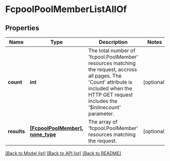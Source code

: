 # FcpoolPoolMemberListAllOf

## Properties
Name | Type | Description | Notes
------------ | ------------- | ------------- | -------------
**count** | **int** | The total number of &#39;fcpool.PoolMember&#39; resources matching the request, accross all pages. The &#39;Count&#39; attribute is included when the HTTP GET request includes the &#39;$inlinecount&#39; parameter. | [optional] 
**results** | [**[FcpoolPoolMember], none_type**](FcpoolPoolMember.md) | The array of &#39;fcpool.PoolMember&#39; resources matching the request. | [optional] 

[[Back to Model list]](../README.md#documentation-for-models) [[Back to API list]](../README.md#documentation-for-api-endpoints) [[Back to README]](../README.md)


